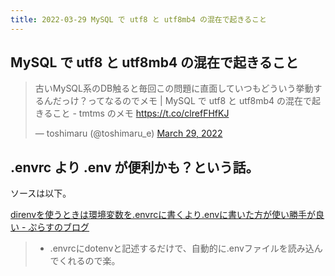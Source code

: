 ```yaml
---
title: 2022-03-29 MySQL で utf8 と utf8mb4 の混在で起きること
---
```


## MySQL で utf8 と utf8mb4 の混在で起きること

<blockquote class="twitter-tweet"><p lang="ja" dir="ltr">古いMySQL系のDB触ると毎回この問題に直面していつもどういう挙動するんだっけ？ってなるのでメモ | MySQL で utf8 と utf8mb4 の混在で起きること - tmtms のメモ <a href="https://t.co/clrefFHfKJ">https://t.co/clrefFHfKJ</a></p>&mdash; toshimaru (@toshimaru_e) <a href="https://twitter.com/toshimaru_e/status/1508754387786936323?ref_src=twsrc%5Etfw">March 29, 2022</a></blockquote> <script async src="https://platform.twitter.com/widgets.js" charset="utf-8"></script>

## .envrc より .env が便利かも？という話。

ソースは以下。

[direnvを使うときは環境変数を.envrcに書くより.envに書いた方が使い勝手が良い - ぷらすのブログ](https://blog.p1ass.com/posts/direnv-dotenv/)

> - .envrcにdotenvと記述するだけで、自動的に.envファイルを読み込んでくれるので楽。
